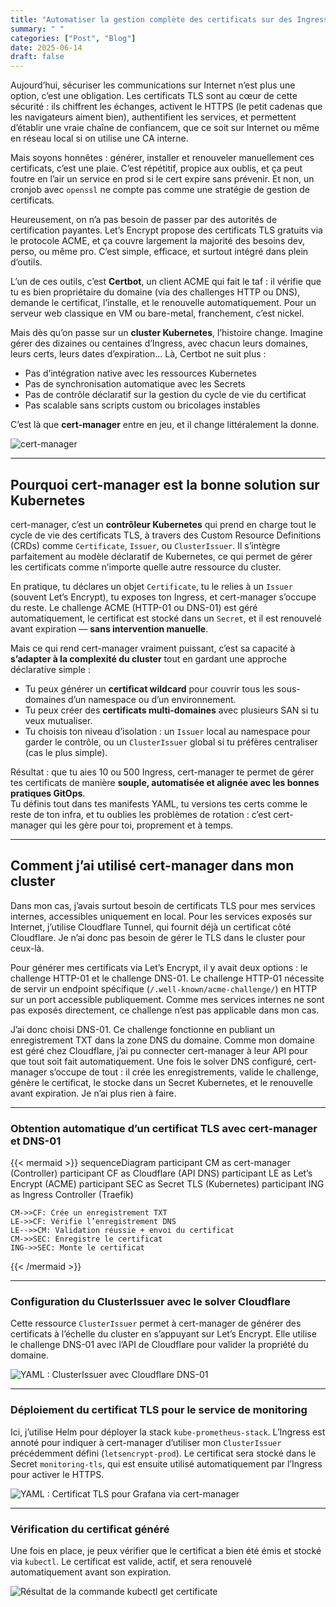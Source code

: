 ```yaml
---
title: "Automatiser la gestion complète des certificats sur des Ingress K8s avec cert-manager"
summary: " "
categories: ["Post", "Blog"]
date: 2025-06-14
draft: false
---
```


Aujourd’hui, sécuriser les communications sur Internet n’est plus une option, c’est une obligation. Les certificats TLS sont au cœur de cette sécurité : ils chiffrent les échanges, activent le HTTPS (le petit cadenas que les navigateurs aiment bien), authentifient les services, et permettent d’établir une vraie chaîne de confiancem, que ce soit sur Internet ou même en réseau local si on utilise une CA interne.

Mais soyons honnêtes : générer, installer et renouveler manuellement ces certificats, c’est une plaie. C’est répétitif, propice aux oublis, et ça peut foutre en l’air un service en prod si le cert expire sans prévenir. Et non, un cronjob avec `openssl` ne compte pas comme une stratégie de gestion de certificats.

Heureusement, on n’a pas besoin de passer par des autorités de certification payantes. Let’s Encrypt propose des certificats TLS gratuits via le protocole ACME, et ça couvre largement la majorité des besoins dev, perso, ou même pro. C’est simple, efficace, et surtout intégré dans plein d’outils.

L’un de ces outils, c’est **Certbot**, un client ACME qui fait le taf : il vérifie que tu es bien propriétaire du domaine (via des challenges HTTP ou DNS), demande le certificat, l’installe, et le renouvelle automatiquement. Pour un serveur web classique en VM ou bare-metal, franchement, c’est nickel.

Mais dès qu’on passe sur un **cluster Kubernetes**, l’histoire change. Imagine gérer des dizaines ou centaines d’Ingress, avec chacun leurs domaines, leurs certs, leurs dates d’expiration... Là, Certbot ne suit plus :  
- Pas d’intégration native avec les ressources Kubernetes  
- Pas de synchronisation automatique avec les Secrets  
- Pas de contrôle déclaratif sur la gestion du cycle de vie du certificat  
- Pas scalable sans scripts custom ou bricolages instables

C’est là que **cert-manager** entre en jeu, et il change littéralement la donne.

![cert-manager](featured3.png)

---

## Pourquoi cert-manager est la bonne solution sur Kubernetes


cert-manager, c’est un **contrôleur Kubernetes** qui prend en charge tout le cycle de vie des certificats TLS, à travers des Custom Resource Definitions (CRDs) comme `Certificate`, `Issuer`, ou `ClusterIssuer`. Il s’intègre parfaitement au modèle déclaratif de Kubernetes, ce qui permet de gérer les certificats comme n’importe quelle autre ressource du cluster.

En pratique, tu déclares un objet `Certificate`, tu le relies à un `Issuer` (souvent Let’s Encrypt), tu exposes ton Ingress, et cert-manager s’occupe du reste. Le challenge ACME (HTTP-01 ou DNS-01) est géré automatiquement, le certificat est stocké dans un `Secret`, et il est renouvelé avant expiration — **sans intervention manuelle**.

Mais ce qui rend cert-manager vraiment puissant, c’est sa capacité à **s’adapter à la complexité du cluster** tout en gardant une approche déclarative simple :

- Tu peux générer un **certificat wildcard** pour couvrir tous les sous-domaines d’un namespace ou d’un environnement.
- Tu peux créer des **certificats multi-domaines** avec plusieurs SAN si tu veux mutualiser.
- Tu choisis ton niveau d’isolation : un `Issuer` local au namespace pour garder le contrôle, ou un `ClusterIssuer` global si tu préfères centraliser (cas le plus simple).

Résultat : que tu aies 10 ou 500 Ingress, cert-manager te permet de gérer tes certificats de manière **souple, automatisée et alignée avec les bonnes pratiques GitOps**.  
Tu définis tout dans tes manifests YAML, tu versions tes certs comme le reste de ton infra, et tu oublies les problèmes de rotation : c’est cert-manager qui les gère pour toi, proprement et à temps.


---

## Comment j’ai utilisé cert-manager dans mon cluster

Dans mon cas, j’avais surtout besoin de certificats TLS pour mes services internes, accessibles uniquement en local. Pour les services exposés sur Internet, j’utilise Cloudflare Tunnel, qui fournit déjà un certificat côté Cloudflare. Je n’ai donc pas besoin de gérer le TLS dans le cluster pour ceux-là.

Pour générer mes certificats via Let’s Encrypt, il y avait deux options : le challenge HTTP-01 et le challenge DNS-01. Le challenge HTTP-01 nécessite de servir un endpoint spécifique (`/.well-known/acme-challenge/`) en HTTP sur un port accessible publiquement. Comme mes services internes ne sont pas exposés directement, ce challenge n’est pas applicable dans mon cas.

J’ai donc choisi DNS-01. Ce challenge fonctionne en publiant un enregistrement TXT dans la zone DNS du domaine. Comme mon domaine est géré chez Cloudflare, j’ai pu connecter cert-manager à leur API pour que tout soit fait automatiquement. 
Une fois le solver DNS configuré, cert-manager s’occupe de tout : il crée les enregistrements, valide le challenge, génère le certificat, le stocke dans un Secret Kubernetes, et le renouvelle avant expiration. Je n’ai plus rien à faire.

---

###  Obtention automatique d’un certificat TLS avec cert-manager et DNS-01
{{< mermaid >}}
sequenceDiagram
    participant CM as cert-manager (Controller)
    participant CF as Cloudflare (API DNS)
    participant LE as Let’s Encrypt (ACME)
    participant SEC as Secret TLS (Kubernetes)
    participant ING as Ingress Controller (Traefik)

    CM->>CF: Crée un enregistrement TXT 
    LE->>CF: Vérifie l’enregistrement DNS
    LE-->>CM: Validation réussie + envoi du certificat
    CM->>SEC: Enregistre le certificat
    ING->>SEC: Monte le certificat
{{< /mermaid >}}

---

### Configuration du ClusterIssuer avec le solver Cloudflare

Cette ressource `ClusterIssuer` permet à cert-manager de générer des certificats à l’échelle du cluster en s’appuyant sur Let’s Encrypt. Elle utilise le challenge DNS-01 avec l’API de Cloudflare pour valider la propriété du domaine.

![YAML : ClusterIssuer avec Cloudflare DNS-01](featured4.png)

---

### Déploiement du certificat TLS pour le service de monitoring

Ici, j’utilise Helm pour déployer la stack `kube-prometheus-stack`. L’Ingress est annoté pour indiquer à cert-manager d’utiliser mon `ClusterIssuer` précédemment défini (`letsencrypt-prod`). Le certificat sera stocké dans le Secret `monitoring-tls`, qui est ensuite utilisé automatiquement par l’Ingress pour activer le HTTPS.

![YAML : Certificat TLS pour Grafana via cert-manager](featured5.png)

---

### Vérification du certificat généré

Une fois en place, je peux vérifier que le certificat a bien été émis et stocké via `kubectl`. Le certificat est valide, actif, et sera renouvelé automatiquement avant son expiration.

![Résultat de la commande kubectl get certificate](featured6.fr.png)

